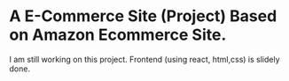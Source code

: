 # A E-Commerce Site (Project) Based on Amazon Ecommerce Site.
I am still working on this project. Frontend (using react, html,css) is slidely done.
